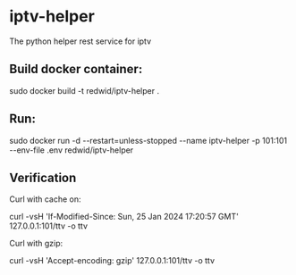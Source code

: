 # iptv-helper
The python helper rest service for iptv

## Build docker container:

sudo docker build -t redwid/iptv-helper .


## Run:

sudo docker run -d --restart=unless-stopped --name iptv-helper -p 101:101 --env-file .env redwid/iptv-helper

## Verification

Curl with cache on:

curl -vsH 'If-Modified-Since: Sun, 25 Jan 2024 17:20:57 GMT' 127.0.0.1:101/ttv -o ttv

Curl with gzip:

curl -vsH 'Accept-encoding: gzip' 127.0.0.1:101/ttv -o ttv


